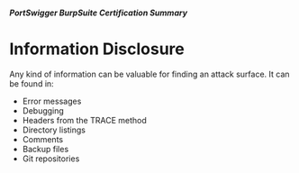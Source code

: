 ##### PortSwigger BurpSuite Certification Summary
# Information Disclosure
Any kind of information can be valuable for finding an attack surface. It can be found in:
  * Error messages
  * Debugging
  * Headers from the TRACE method
  * Directory listings
  * Comments
  * Backup files
  * Git repositories
